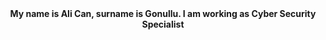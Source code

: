 <div align="center">
  <b style="text-align:center;">My name is Ali Can, surname is Gonullu. I am working as Cyber Security Specialist</b>
</div>

